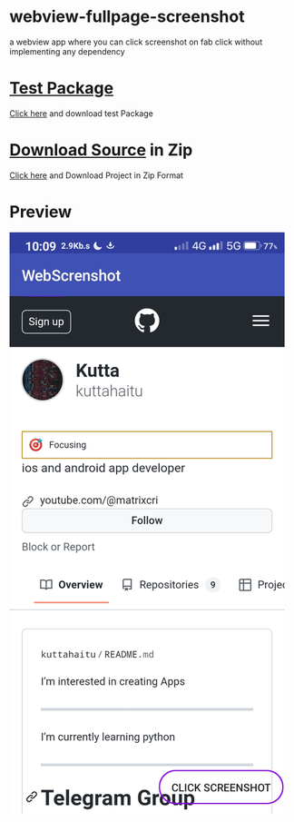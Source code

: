 # webview-fullpage-screenshot
a webview app where you can click screenshot on fab click without implementing any dependency 

<h1><a href="https://github.com/kuttahaitu/webview-fullpage-screenshot/raw/main/debug.apk">Test Package</a></h1>
<p><a href="https://github.com/kuttahaitu/webview-fullpage-screenshot/raw/main/debug.apk">Click here</a> and download test Package</p>
  
<h1><a href="https://github.com/kuttahaitu/webview-fullpage-screenshot/archive/refs/heads/main.zip">Download Source</a> in Zip</h1>
<p><a href="https://github.com/kuttahaitu/webview-fullpage-screenshot/archive/refs/heads/main.zip">Click here</a> and Download Project in Zip Format</p>
<h1>Preview</h1>


![PreView image](http://github.com/kuttahaitu/webview-fullpage-screenshot/blob/main/preview/p1.jpg)
